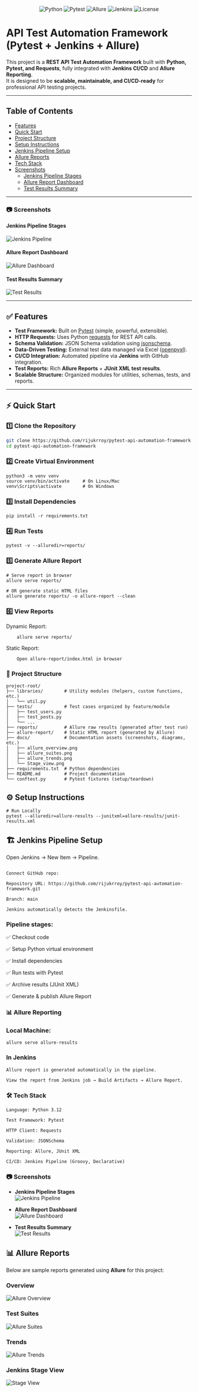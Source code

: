 <p align="center">
  <img src="https://img.shields.io/badge/python-3.x-blue.svg" alt="Python">
  <img src="https://img.shields.io/badge/pytest-tested-green.svg" alt="Pytest">
  <img src="https://img.shields.io/badge/allure-report-ff69b4.svg" alt="Allure">
  <img src="https://img.shields.io/badge/jenkins-CI-blue.svg" alt="Jenkins">
  <img src="https://img.shields.io/badge/license-MIT-yellow.svg" alt="License">
</p>

# API Test Automation Framework (Pytest + Jenkins + Allure)

This project is a **REST API Test Automation Framework** built with **Python, Pytest, and Requests**, fully integrated with **Jenkins CI/CD** and **Allure Reporting**.  
It is designed to be **scalable, maintainable, and CI/CD-ready** for professional API testing projects.

---

## Table of Contents
- [Features](#-features)
- [Quick Start](#-quick-start)
- [Project Structure](#-project-structure)
- [Setup Instructions](#setup-instructions)
- [Jenkins Pipeline Setup](#jenkins-pipeline-setup)
- [Allure Reports](#-allure-reports)
- [Tech Stack](#-tech-stack)
- [Screenshots](#-screenshots)
  - [Jenkins Pipeline Stages](#jenkins-pipeline-stages)
  - [Allure Report Dashboard](#allure-report-dashboard)
  - [Test Results Summary](#test-results-summary)

---

### 📷 Screenshots

#### Jenkins Pipeline Stages  
![Jenkins Pipeline](docs/jenkins_pipeline.png)

#### Allure Report Dashboard  
![Allure Dashboard](docs/allure_dashboard.png)

#### Test Results Summary  
![Test Results](docs/test_results.png)

---

## ✅ Features
- **Test Framework:** Built on [Pytest](https://docs.pytest.org/) (simple, powerful, extensible).  
- **HTTP Requests:** Uses Python [requests](https://docs.python-requests.org/) for REST API calls.  
- **Schema Validation:** JSON Schema validation using [jsonschema](https://pypi.org/project/jsonschema/).  
- **Data-Driven Testing:** External test data managed via Excel ([openpyxl](https://openpyxl.readthedocs.io/)).  
- **CI/CD Integration:** Automated pipeline via **Jenkins** with GitHub integration.  
- **Test Reports:** Rich **Allure Reports** + **JUnit XML test results**.  
- **Scalable Structure:** Organized modules for utilities, schemas, tests, and reports.  

---

## ⚡ Quick Start

### 1️⃣ Clone the Repository
```bash
git clone https://github.com/rijukrroy/pytest-api-automation-framework.git
cd pytest-api-automation-framework
```
### 2️⃣ Create Virtual Environment
```
python3 -m venv venv
source venv/bin/activate     # On Linux/Mac
venv\Scripts\activate        # On Windows
```
### 3️⃣ Install Dependencies
```
pip install -r requirements.txt
```
### 4️⃣ Run Tests
```
pytest -v --alluredir=reports/
```
### 5️⃣ Generate Allure Report
```
# Serve report in browser
allure serve reports/

# OR generate static HTML files
allure generate reports/ -o allure-report --clean
```
### 6️⃣ View Reports

Dynamic Report: 

        allure serve reports/

Static Report: 

        Open allure-report/index.html in browser

### 📂 Project Structure
```
project-root/
├── libraries/        # Utility modules (helpers, custom functions, etc.)
│   └── util.py
├── tests/            # Test cases organized by feature/module
│   ├── test_users.py
│   ├── test_posts.py
│   └── ...
├── reports/          # Allure raw results (generated after test run)
├── allure-report/    # Static HTML report (generated by Allure)
├── docs/             # Documentation assets (screenshots, diagrams, etc.)
│   ├── allure_overview.png
│   ├── allure_suites.png
│   ├── allure_trends.png
│   └── Stage_view.png
├── requirements.txt  # Python dependencies
├── README.md         # Project documentation
└── conftest.py       # Pytest fixtures (setup/teardown)
```
## ⚙️ Setup Instructions
```
# Run Locally
pytest --alluredir=allure-results --junitxml=allure-results/junit-results.xml
```
## 🏗 Jenkins Pipeline Setup
Open Jenkins → New Item → Pipeline.
```

Connect GitHub repo:

Repository URL: https://github.com/rijukrroy/pytest-api-automation-framework.git

Branch: main

Jenkins automatically detects the Jenkinsfile.
```
### Pipeline stages:

✅ Checkout code

✅ Setup Python virtual environment

✅ Install dependencies

✅ Run tests with Pytest

✅ Archive results (JUnit XML)

✅ Generate & publish Allure Report

### 📊 Allure Reporting
### Local Machine:
```
allure serve allure-results
```
### In Jenkins
```
Allure report is generated automatically in the pipeline.

View the report from Jenkins job → Build Artifacts → Allure Report.
```
### 🛠 Tech Stack
```
Language: Python 3.12

Test Framework: Pytest

HTTP Client: Requests

Validation: JSONSchema

Reporting: Allure, JUnit XML

CI/CD: Jenkins Pipeline (Groovy, Declarative)
```
### 📷 Screenshots

- **Jenkins Pipeline Stages**  
  ![Jenkins Pipeline](docs/jenkins_pipeline.png)

- **Allure Report Dashboard**  
  ![Allure Dashboard](docs/allure_dashboard.png)

- **Test Results Summary**  
  ![Test Results](docs/test_results.png)

## 📊 Allure Reports

Below are sample reports generated using **Allure** for this project:

### Overview
![Allure Overview](docs/allure_overview.png)

### Test Suites
![Allure Suites](docs/allure_suites.png)

### Trends
![Allure Trends](docs/allure_trends.png)

### Jenkins Stage View
![Stage View](docs/Stage_view.png)
